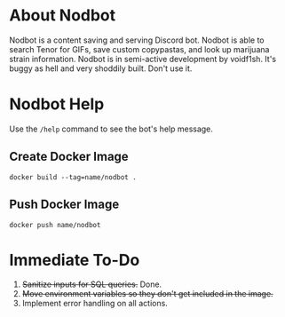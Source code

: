 # About Nodbot
Nodbot is a content saving and serving Discord bot. Nodbot is able to search Tenor for GIFs, save custom copypastas, and look up marijuana strain information. Nodbot is in semi-active development by voidf1sh. It's buggy as hell and very shoddily built. Don't use it.

# Nodbot Help

Use the `/help` command to see the bot's help message.

## Create Docker Image
`docker build --tag=name/nodbot .`

## Push Docker Image
`docker push name/nodbot`

# Immediate To-Do

1. ~~Sanitize inputs for SQL queries.~~ Done.
2. ~~Move environment variables so they don't get included in the image.~~
3. Implement error handling on all actions.